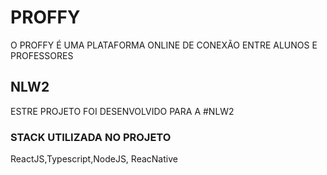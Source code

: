 # PROFFY 
O PROFFY É UMA PLATAFORMA ONLINE DE CONEXÃO ENTRE ALUNOS E PROFESSORES
## NLW2
ESTRE PROJETO FOI DESENVOLVIDO PARA A #NLW2 
### STACK UTILIZADA NO PROJETO
ReactJS,Typescript,NodeJS, ReacNative
